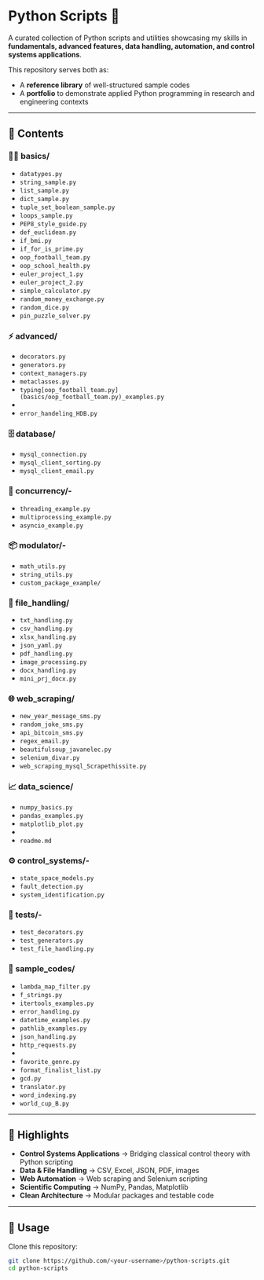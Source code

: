# Python Scripts 🐍

A curated collection of Python scripts and utilities showcasing my skills in **fundamentals, advanced features, data handling, automation, and control systems applications**.  

This repository serves both as:
- A **reference library** of well-structured sample codes  
- A **portfolio** to demonstrate applied Python programming in research and engineering contexts  

---

## 📂 Contents

### 🧑‍💻 basics/
- `datatypes.py`
- `string_sample.py`
- `list_sample.py`
- `dict_sample.py`
- `tuple_set_boolean_sample.py`
- `loops_sample.py`
- `PEP8_style_guide.py` 
- `def_euclidean.py`
- `if_bmi.py`
- `if_for_is_prime.py`
- `oop_football_team.py`
- `oop_school_health.py`
- `euler_project_1.py`
- `euler_project_2.py`
- `simple_calculator.py`
- `random_money_exchange.py`
- `random_dice.py`
- `pin_puzzle_solver.py`

### ⚡ advanced/
- `decorators.py` 
- `generators.py` 
- `context_managers.py` 
- `metaclasses.py` 
- `typing[oop_football_team.py](basics/oop_football_team.py)_examples.py`
- 
- `error_handeling_HDB.py`

### 🗄️ database/
- `mysql_connection.py`  
- `mysql_client_sorting.py` 
- `mysql_client_email.py`  
 

### 🔀 concurrency/-
- `threading_example.py`
- `multiprocessing_example.py`
- `asyncio_example.py`

### 📦 modulator/-
- `math_utils.py`
- `string_utils.py`
- `custom_package_example/`  

### 📁 file_handling/
- `txt_handling.py`
- `csv_handling.py`
- `xlsx_handling.py`
- `json_yaml.py`
- `pdf_handling.py`
- `image_processing.py`
- `docx_handling.py`
- `mini_prj_docx.py`

### 🌐 web_scraping/
- `new_year_message_sms.py`
- `random_joke_sms.py`
- `api_bitcoin_sms.py`
- `regex_email.py`
- `beautifulsoup_javanelec.py`
- `selenium_divar.py`
- `web_scraping_mysql_Scrapethissite.py`

### 📈 data_science/
- `numpy_basics.py`
- `pandas_examples.py`
- `matplotlib_plot.py`
- 
- `readme.md`

### ⚙️ control_systems/-
- `state_space_models.py`
- `fault_detection.py`
- `system_identification.py`

### 🧪 tests/-
- `test_decorators.py`
- `test_generators.py`
- `test_file_handling.py`

### 🧩 sample_codes/
- `lambda_map_filter.py`  
- `f_strings.py`  
- `itertools_examples.py`   
- `error_handling.py`  
- `datetime_examples.py`  
- `pathlib_examples.py`  
- `json_handling.py`  
- `http_requests.py` 
- 
- `favorite_genre.py`  
- `format_finalist_list.py`
- `gcd.py`
- `translator.py`
- `word_indexing.py`
- `world_cup_B.py`

---

## 🚀 Highlights
- **Control Systems Applications** → Bridging classical control theory with Python scripting  
- **Data & File Handling** → CSV, Excel, JSON, PDF, images  
- **Web Automation** → Web scraping and Selenium scripting  
- **Scientific Computing** → NumPy, Pandas, Matplotlib  
- **Clean Architecture** → Modular packages and testable code  

---

## 📌 Usage
Clone this repository:
```bash
git clone https://github.com/<your-username>/python-scripts.git
cd python-scripts
